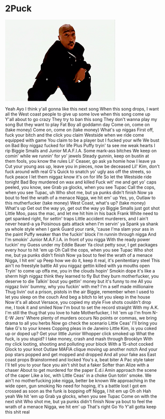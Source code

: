 # 2Puck

![](download.gif)

 Yeah Ayo I think y'all gonna like this next song When this song drops, I want all the West coast people to give up some love when this song come up Y'all about to go crazy They try to ban this song They don't wanna play my song But they want to play Fat Boy all goddamn day Come on, come on (take money) Come on, come on (take money) What's up niggas First off, fuck your bitch and the click you claim Westside when we ride come equipped with game You claim to be a player but I fucked your wife We bust on Bad Boy niggaz fucked for life Plus Puffy tryin' ta see me weak hearts I rip Biggie Smalls and Junior M.A.F.I.A. Some mark-ass bitches We keep on comin' while we runnin' for yo' jewels Steady gunnin, keep on bustin at them fools, you know the rules Lil' Ceaser, go ask ya homie how I leave ya Cut your young ass up, leave you in pieces, now be deceased Lil' Kim, don't fuck around with real G's Quick to snatch yo' ugly ass off the streets, so fuck peace I let them niggaz know it's on for life So let the Westside ride tonight Bad Boy murdered on wax and killed Fuck wit' me and get yo' caps peeled, you know, see Grab ya glocks, when you see Tupac Call the cops, when you see Tupac, uh Who shot me, but ya punks didn't finish Now ya bout to feel the wrath of a menace Nigga, we hit em' up Yes, yo, Outlaw to this mutherfucker (take money) West Coast, what's up? (take money) What's up Get out the way yo, get out the way yo Biggie Smalls just got shot Little Moo, pass the mac, and let me hit him in his back Frank White need to get spanked right, for settin' traps Little accident murderers, and I ain't never heard-a ya Poisinous gats attack when I'm servin' ya Spank ya shank ya whole style when I gank Guard your rank, 'cause I'ma slam your ass in the paint Puffy weaker than the fuckin' block I'm runnin through nigga And I'm smokin' Junior M.A.F.I.A. in front of you nigga With the ready power tuckin' my Guess under my Eddie Bauer Ya clout petty sour, I get packages every hour to hit 'em up Oh Call the cops, when you see Tupac Who shot me, but ya punks didn't finish Now ya bout to feel the wrath of a menace Nigga, I hit em' up Peep how we do it, keep it real, it's penitentiary steel This ain't no freestyle battle All you niggaz gettin killed with ya mouths open Tryin' to come up offa me, you in the clouds hopin' Smokin dope it's like a sherm high niggaz think they learned to fly But they burn motherfucker, you deserve to die Talkin' bout you gettin' money but it's funny to me All you niggaz livin' bummy, why you fuckin' with me? I'm a self made millionaire Thug livin' out a prison, pistols in the air Biggie, remember when I used to let you sleep on the couch And beg a bitch to let you sleep in the house Now it's all about Versace, you copied my style Five shots couldn't drop me, I took it and smiled Now I'm bout to set the record straight With my A.K. I'm still the thug that you love to hate Motherfucker, I hit 'em up I'm from N-E-W Jers' Where plenty of murders occurs No points or commas, we bring drama to all you herbs Now go check the scenario Little Ceas' I'll bring you fake G's to your knees Copping pleas in de Janeiro Little Kim, is you coked up or doped up? Get your little Junior Whopper click smoked up What the fuck, is you stupid? I take money, crash and mash through Brooklyn With my click looting, shooting and polluting your block With a 15-shot cocked Glock to your knot Outlaw MAFIA clique moving up another notch And your pop stars popped and get mopped and dropped And all your fake ass East coast props Brainstormed and locked You's a, beat biter A Pac style taker I'll tell you to your face you ain't shit but a faker Softer than Alize with a chaser About to get murdered for the paper E.d.i Amin approach the scene of the caper Like a loc, with Little Ceas' in a choke Gun totin' smoke. We ain't no motherfucking joke nigga, better be known We approaching in the wide open, gun smoking No need for hoping, it's a battle lost I got em crossed as soon as the funk is bopping off Nigga, I hit em up Oh oh Hah yeah We hit 'em up Grab ya glocks, when you see Tupac Come on with the next shit Who shot me, but ya punks didn't finish Now ya bout to feel the wrath of a menace Nigga, we hit em' up That's right Go Yo Y'all gotta keep this shit real
